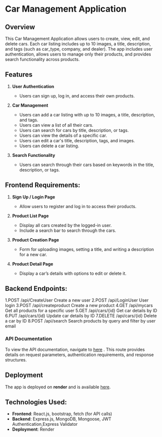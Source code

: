 
# Car Management Application

## Overview
This Car Management Application allows users to create, view, edit, and delete cars. Each car listing includes up to 10 images, a title, description, and tags (such as car_type, company, and dealer). The app includes user authentication, allows users to manage only their products, and provides search functionality across products.

## Features
1. **User Authentication**
   - Users can sign up, log in, and access their own products.
   
2. **Car Management**
   - Users can add a car listing with up to 10 images, a title, description, and tags.
   - Users can view a list of all their cars.
   - Users can search for cars by title, description, or tags.
   - Users can view the details of a specific car.
   - Users can edit a car's title, description, tags, and images.
   - Users can delete a car listing.

3. **Search Functionality**
   - Users can search through their cars based on keywords in the title, description, or tags.

## Frontend Requirements:
1. **Sign Up / Login Page**
   - Allow users to register and log in to access their products.
   
2. **Product List Page**
   - Display all cars created by the logged-in user.
   - Include a search bar to search through the cars.

3. **Product Creation Page**
   - Form for uploading images, setting a title, and writing a description for a new car.

4. **Product Detail Page**
   - Display a car’s details with options to edit or delete it.

## Backend Endpoints:
1.POST /api/CreateUser Create a new user
2.POST /api/LoginUser User login
3.POST /api/createproduct  Create a new product
4.GET /api/mycars Get all products for a specific user
5.GET /api/cars/{id} Get car details by ID
6.PUT /api/cars/{id} Update car details by ID
7.DELETE /api/cars/{id} Delete a car by ID
8.POST /api/search Search products by query and filter by user email



### API Documentation
To view the API documentation, 
navigate to [here](https://carhubbackend.onrender.com/api/docs/#/) . This route provides details on request parameters, authentication requirements, and response structures.

## Deployment
The app is deployed on **render** and is available [here](https://carhub-4uob.onrender.com/).


## Technologies Used:
- **Frontend**: React.js, bootstrap, fetch (for API calls)
- **Backend**: Express.js, MongoDB, Mongoose, JWT Authentication,Express Validator
- **Deployment**: Render
